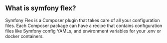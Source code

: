 ## What is symfony flex?

Symfony Flex is a Composer plugin that takes care of all your configuration files. Each Composer package can have a recipe that contains configuration files like Symfony config YAMLs, and environment variables for your .env or docker containers.